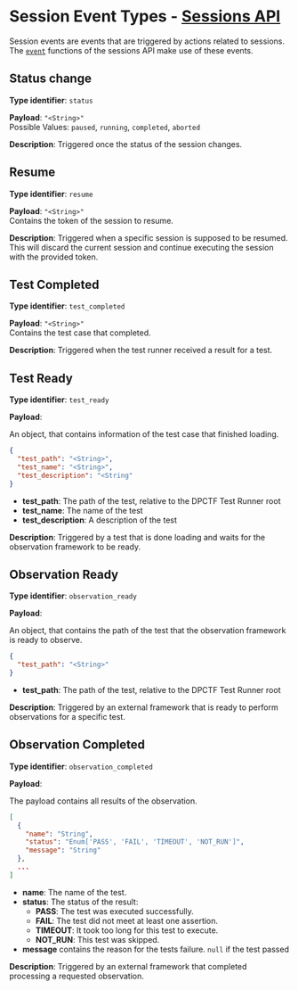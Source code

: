 # Session Event Types - [Sessions API](../README.md#sessions-api)

Session events are events that are triggered by actions related to sessions. 
The [`event`](./events.md) functions of the sessions API make use of these events.

## Status change

**Type identifier**: `status`  

**Payload**: `"<String>"`  
Possible Values: `paused`, `running`, `completed`, `aborted`  

**Description**: Triggered once the status of the session changes.

## Resume 

**Type identifier**: `resume`  

**Payload**: `"<String>"`  
Contains the token of the session to resume.

**Description**: Triggered when a specific session is supposed to be resumed. 
This will discard the current session and continue executing the session with 
the provided token.

## Test Completed 

**Type identifier**: `test_completed`  

**Payload**: `"<String>"`  
Contains the test case that completed.

**Description**: Triggered when the test runner received a result for a test.

## Test Ready

**Type identifier**: `test_ready`  

**Payload**:

An object, that contains information of the test case that finished loading.

```json
{
  "test_path": "<String>",
  "test_name": "<String>",
  "test_description": "<String"
}
```

- **test_path**: The path of the test, relative to the DPCTF Test Runner root
- **test_name**: The name of the test
- **test_description**: A description of the test

**Description**: Triggered by a test that is done loading and waits for the 
observation framework to be ready.

## Observation Ready

**Type identifier**: `observation_ready`  

**Payload**:

An object, that contains the path of the test that the observation framework 
is ready to observe.

```json
{
  "test_path": "<String>"
}
```

- **test_path**: The path of the test, relative to the DPCTF Test Runner root

**Description**: Triggered by an external framework that is ready to perform 
observations for a specific test.

## Observation Completed

**Type identifier**: `observation_completed`  

**Payload**:

The payload contains all results of the observation.

```json
[
  {
    "name": "String",
    "status": "Enum['PASS', 'FAIL', 'TIMEOUT', 'NOT_RUN']",
    "message": "String"
  },
  ...
]
```
- **name**: The name of the test.
- **status**: The status of the result:
  - **PASS**: The test was executed successfully.
  - **FAIL**: The test did not meet at least one assertion.
  - **TIMEOUT**: It took too long for this test to execute.
  - **NOT_RUN**: This test was skipped.
- **message** contains the reason for the tests failure. `null` if the test passed

**Description**: Triggered by an external framework that completed processing 
a requested observation.
